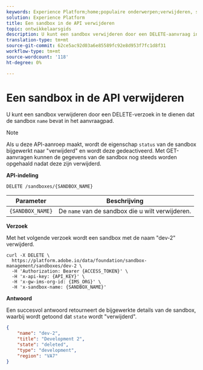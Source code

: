 ```yaml
---
keywords: Experience Platform;home;populaire onderwerpen;verwijderen, sandbox
solution: Experience Platform
title: Een sandbox in de API verwijderen
topic: ontwikkelaarsgids
description: U kunt een sandbox verwijderen door een DELETE-aanvraag in te dienen die de naam van de sandbox in het aanvraagpad bevat.
translation-type: tm+mt
source-git-commit: 62ce5ac92d03a6e85589fc92e8d953f7fc1d8f31
workflow-type: tm+mt
source-wordcount: '118'
ht-degree: 0%

---
```



# Een sandbox in de API verwijderen

U kunt een sandbox verwijderen door een DELETE-verzoek in te dienen dat de sandbox `name` bevat in het aanvraagpad.

>[!NOTE]
>
>Als u deze API-aanroep maakt, wordt de eigenschap `status` van de sandbox bijgewerkt naar &quot;verwijderd&quot; en wordt deze gedeactiveerd. Met GET-aanvragen kunnen de gegevens van de sandbox nog steeds worden opgehaald nadat deze zijn verwijderd.

**API-indeling**

```http
DELETE /sandboxes/{SANDBOX_NAME}
```

| Parameter | Beschrijving |
| --- | --- |
| `{SANDBOX_NAME}` | De `name` van de sandbox die u wilt verwijderen. |

**Verzoek**

Met het volgende verzoek wordt een sandbox met de naam &quot;dev-2&quot; verwijderd.

```shell
curl -X DELETE \
  https://platform.adobe.io/data/foundation/sandbox-management/sandboxes/dev-2 \
  -H 'Authorization: Bearer {ACCESS_TOKEN}' \
  -H 'x-api-key: {API_KEY}' \
  -H 'x-gw-ims-org-id: {IMS_ORG}' \
  -H 'x-sandbox-name: {SANDBOX_NAME}'
```

**Antwoord**

Een succesvol antwoord retourneert de bijgewerkte details van de sandbox, waarbij wordt getoond dat `state` wordt &quot;verwijderd&quot;.

```json
{
    "name": "dev-2",
    "title": "Development 2",
    "state": "deleted",
    "type": "development",
    "region": "VA7"
}
```
